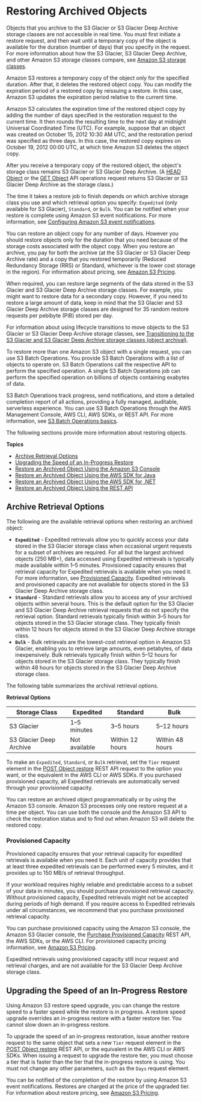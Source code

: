# Restoring Archived Objects<a name="restoring-objects"></a>

Objects that you archive to the S3 Glacier or S3 Glacier Deep Archive storage classes are not accessible in real time\. You must first initiate a restore request, and then wait until a temporary copy of the object is available for the duration \(number of days\) that you specify in the request\. For more information about how the S3 Glacier, S3 Glacier Deep Archive, and other Amazon S3 storage classes compare, see [Amazon S3 storage classes](storage-class-intro.md)\. 

Amazon S3 restores a temporary copy of the object only for the specified duration\. After that, it deletes the restored object copy\. You can modify the expiration period of a restored copy by reissuing a restore\. In this case, Amazon S3 updates the expiration period relative to the current time\. 

Amazon S3 calculates the expiration time of the restored object copy by adding the number of days specified in the restoration request to the current time\. It then rounds the resulting time to the next day at midnight Universal Coordinated Time \(UTC\)\. For example, suppose that an object was created on October 15, 2012 10:30 AM UTC, and the restoration period was specified as three days\. In this case, the restored copy expires on October 19, 2012 00:00 UTC, at which time Amazon S3 deletes the object copy\. 

After you receive a temporary copy of the restored object, the object's storage class remains S3 Glacier or S3 Glacier Deep Archive\. \(A [HEAD Object](https://docs.aws.amazon.com/AmazonS3/latest/API/RESTObjectHEAD.html) or the [GET Object](https://docs.aws.amazon.com/AmazonS3/latest/API/RESTObjectGET.html) API operations request returns S3 Glacier or S3 Glacier Deep Archive as the storage class\.\) 

The time it takes a restore job to finish depends on which archive storage class you use and which retrieval option you specify: `Expedited` \(only available for S3 Glacier\), `Standard`, or `Bulk`\. You can be notified when your restore is complete using Amazon S3 event notifications\. For more information, see [ Configuring Amazon S3 event notifications](NotificationHowTo.md)\.

You can restore an object copy for any number of days\. However you should restore objects only for the duration that you need because of the storage costs associated with the object copy\. When you restore an archive, you pay for both the archive \(at the S3 Glacier or S3 Glacier Deep Archive rate\) and a copy that you restored temporarily \(Reduced Redundancy Storage \(RRS\) or Standard, whichever is the lower cost storage in the region\)\. For information about pricing, see [Amazon S3 Pricing](https://aws.amazon.com/s3/pricing/)\.

When required, you can restore large segments of the data stored in the S3 Glacier and S3 Glacier Deep Archive storage classes\. For example, you might want to restore data for a secondary copy\. However, if you need to restore a large amount of data, keep in mind that the S3 Glacier and S3 Glacier Deep Archive storage classes are designed for 35 random restore requests per pebibyte \(PiB\) stored per day\.

For information about using lifecycle transitions to move objects to the S3 Glacier or S3 Glacier Deep Archive storage classes, see [Transitioning to the S3 Glacier and S3 Glacier Deep Archive storage classes \(object archival\)](lifecycle-transition-general-considerations.md#before-deciding-to-archive-objects)\.

To restore more than one Amazon S3 object with a single request, you can use S3 Batch Operations\. You provide S3 Batch Operations with a list of objects to operate on\. S3 Batch Operations call the respective API to perform the specified operation\. A single S3 Batch Operations job can perform the specified operation on billions of objects containing exabytes of data\. 

S3 Batch Operations track progress, send notifications, and store a detailed completion report of all actions, providing a fully managed, auditable, serverless experience\. You can use S3 Batch Operations through the AWS Management Console, AWS CLI, AWS SDKs, or REST API\. For more information, see [S3 Batch Operations basics](batch-ops-basics.md)\.

The following sections provide more information about restoring objects\.

**Topics**
+ [Archive Retrieval Options](#restoring-objects-retrieval-options)
+ [Upgrading the Speed of an In\-Progress Restore](#restoring-objects-upgrade-tier)
+ [Restore an Archived Object Using the Amazon S3 Console](restoring-objects-console.md)
+ [Restore an Archived Object Using the AWS SDK for Java](restoring-objects-java.md)
+ [Restore an Archived Object Using the AWS SDK for \.NET](restore-object-dotnet.md)
+ [Restore an Archived Object Using the REST API](restoring-objects-rest.md)

## Archive Retrieval Options<a name="restoring-objects-retrieval-options"></a>

The following are the available retrieval options when restoring an archived object: 
+ **`Expedited`** \- Expedited retrievals allow you to quickly access your data stored in the S3 Glacier storage class when occasional urgent requests for a subset of archives are required\. For all but the largest archived objects \(250 MB\+\), data accessed using Expedited retrievals is typically made available within 1–5 minutes\. Provisioned capacity ensures that retrieval capacity for Expedited retrievals is available when you need it\. For more information, see [Provisioned Capacity](#restoring-objects-expedited-capacity)\. Expedited retrievals and provisioned capacity are not available for objects stored in the S3 Glacier Deep Archive storage class\.
+ **`Standard`** \- Standard retrievals allow you to access any of your archived objects within several hours\. This is the default option for the S3 Glacier and S3 Glacier Deep Archive retrieval requests that do not specify the retrieval option\. Standard retrievals typically finish within 3–5 hours for objects stored in the S3 Glacier storage class\. They typically finish within 12 hours for objects stored in the S3 Glacier Deep Archive storage class\. 
+ **`Bulk`** \- Bulk retrievals are the lowest\-cost retrieval option in Amazon S3 Glacier, enabling you to retrieve large amounts, even petabytes, of data inexpensively\. Bulk retrievals typically finish within 5–12 hours for objects stored in the S3 Glacier storage class\. They typically finish within 48 hours for objects stored in the S3 Glacier Deep Archive storage class\.

The following table summarizes the archival retrieval options\.


**Retrieval Options**  

| Storage Class | Expedited | Standard | Bulk | 
| --- | --- | --- | --- | 
|  S3 Glacier  |  1–5 minutes  |  3–5 hours  |  5–12 hours  | 
|  S3 Glacier Deep Archive  |  Not available  |  Within 12 hours  |  Within 48 hours  | 

To make an `Expedited`, `Standard`, or `Bulk` retrieval, set the `Tier` request element in the [POST Object restore](https://docs.aws.amazon.com/AmazonS3/latest/API/RESTObjectPOSTrestore.html) REST API request to the option you want, or the equivalent in the AWS CLI or AWS SDKs\. If you purchased provisioned capacity, all Expedited retrievals are automatically served through your provisioned capacity\. 

You can restore an archived object programmatically or by using the Amazon S3 console\. Amazon S3 processes only one restore request at a time per object\. You can use both the console and the Amazon S3 API to check the restoration status and to find out when Amazon S3 will delete the restored copy\. 

### Provisioned Capacity<a name="restoring-objects-expedited-capacity"></a>

Provisioned capacity ensures that your retrieval capacity for expedited retrievals is available when you need it\. Each unit of capacity provides that at least three expedited retrievals can be performed every 5 minutes, and it provides up to 150 MB/s of retrieval throughput\.

If your workload requires highly reliable and predictable access to a subset of your data in minutes, you should purchase provisioned retrieval capacity\. Without provisioned capacity, Expedited retrievals might not be accepted during periods of high demand\. If you require access to Expedited retrievals under all circumstances, we recommend that you purchase provisioned retrieval capacity\. 

You can purchase provisioned capacity using the Amazon S3 console, the Amazon S3 Glacier console, the [Purchase Provisioned Capacity](https://docs.aws.amazon.com/amazonglacier/latest/dev/api-PurchaseProvisionedCapacity.html) REST API, the AWS SDKs, or the AWS CLI\. For provisioned capacity pricing information, see [Amazon S3 Pricing](https://aws.amazon.com/s3/pricing/)\. 

Expedited retrievals using provisioned capacity still incur request and retrieval charges, and are not available for the S3 Glacier Deep Archive storage class\.

## Upgrading the Speed of an In\-Progress Restore<a name="restoring-objects-upgrade-tier"></a>

Using Amazon S3 restore speed upgrade, you can change the restore speed to a faster speed while the restore is in progress\. A restore speed upgrade overrides an in\-progress restore with a faster restore tier\. You cannot slow down an in\-progress restore\.

To upgrade the speed of an in\-progress restoration, issue another restore request to the same object that sets a new `Tier` request element in the [POST Object restore](https://docs.aws.amazon.com/AmazonS3/latest/API/RESTObjectPOSTrestore.html) REST API, or the equivalent in the AWS CLI or AWS SDKs\. When issuing a request to upgrade the restore tier, you must choose a tier that is faster than the tier that the in\-progress restore is using\. You must not change any other parameters, such as the `Days` request element\. 

You can be notified of the completion of the restore by using Amazon S3 event notifications\. Restores are charged at the price of the upgraded tier\. For information about restore pricing, see [Amazon S3 Pricing](https://aws.amazon.com/s3/pricing/)\.